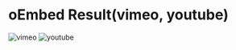 # oEmbed Result(vimeo, youtube)
![vimeo](https://user-images.githubusercontent.com/38236367/149650259-0ba4f70f-f46c-4cea-8e56-f580e01ba45b.png)
![youtube](https://user-images.githubusercontent.com/38236367/149650271-c03d5479-ad7c-4f62-8108-cae27764bcfc.png)

